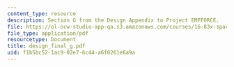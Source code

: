 ```yaml
---
content_type: resource
description: Section G from the Design Appendix to Project EMFFORCE.
file: https://ol-ocw-studio-app-qa.s3.amazonaws.com/courses/16-83x-space-systems-engineering-spring-2002-spring-2003/f1b5bc521ac902e76c44a6f0261e6a9a_design_final_g.pdf
file_type: application/pdf
resourcetype: Document
title: design_final_g.pdf
uid: f1b5bc52-1ac9-02e7-6c44-a6f0261e6a9a
---
```

